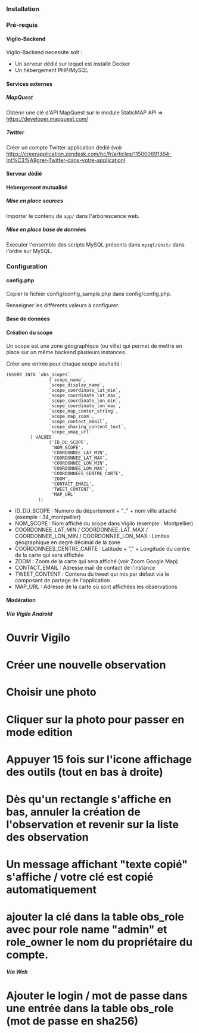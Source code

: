 ### Installation

### Pré-requis 

#### Vigilo-Backend

Vigilo-Backend necessite soit :
* Un serveur dédié sur lequel est installé Docker
* Un hébergement PHP/MySQL

#### Services externes

##### MapQuest

Obtenir une clé d'API MapQuest sur le module StaticMAP API => https://developer.mapquest.com/

##### Twitter

Créer un compte Twitter application dédié (voir https://creerapplication.zendesk.com/hc/fr/articles/115000691364-Int%C3%A9grer-Twitter-dans-votre-application)

#### Serveur dédié

#### Hebergement mutualisé

##### Mise en place sources

Importer le contenu de ```app/``` dans l'arborescence web.

##### Mise en place base de données

Executer l'ensemble des scripts MySQL présents dans ```mysql/init/``` dans l'ordre sur MySQL.

### Configuration

#### config.php

Copier le fichier config/config_sample.php dans config/config.php.

Renseigner les différents valeurs à configurer.
 
#### Base de données

#### Création du scope

Un scope est une zone géographique (ou ville) qui permet de mettre en place sur un même backend plusieurs instances.

Créer une entrée pour chaque scope souhaité :
```
INSERT INTO `obs_scopes` 
                (`scope_name`,
                `scope_display_name`,
                `scope_coordinate_lat_min`, 
                `scope_coordinate_lat_max`, 
                `scope_coordinate_lon_min`, 
                `scope_coordinate_lon_max`, 
                `scope_map_center_string`, 
                `scope_map_zoom`, 
                `scope_contact_email`, 
                `scope_sharing_content_text`, 
                `scope_umap_url`
         ) VALUES
                ('ID_DU_SCOPE',
                 'NOM_SCOPE',
                 'COORDONNEE_LAT_MIN',
                 'COORDONNEE_LAT_MAX', 
                 'COORDONNEE_LON_MIN', 
                 'COORDONNEE_LON_MAX',
                 'COORDONNEES_CENTRE_CARTE',
                 'ZOOM', 
                 'CONTACT_EMAIL', 
                 'TWEET_CONTENT', 
                 'MAP_URL'
            );
```

* ID_DU_SCOPE : Numero du département + "_" + nom ville attaché (exemple : 34_montpellier)
* NOM_SCOPE : Nom affiché du scope dans Vigilo (exemple : Montpellier)
* COORDONNEE_LAT_MIN / COORDONNEE_LAT_MAX / COORDONNEE_LON_MIN / COORDONNEE_LON_MAX : Limites géographique en degré décimal de la zone
* COORDONNEES_CENTRE_CARTE : Latitude + "," + Longitude du centre de la carte qui sera affichée
* ZOOM : Zoom de la carte qui sera affiché (voir Zoom Google Map)
* CONTACT_EMAIL : Adresse mail de contact de l'instance
* TWEET_CONTENT : Contenu du tweet qui mis par défaut via le composant de partage de l'application
* MAP_URL : Adresse de la carte où sont affichées les observations

#### Modération

##### Via Vigilo Android

# Ouvrir Vigilo
# Créer une nouvelle observation
# Choisir une photo
# Cliquer sur la photo pour passer en mode edition
# Appuyer 15 fois sur l'icone affichage des outils (tout en bas à droite)
# Dès qu'un rectangle s'affiche en bas, annuler la création de l'observation et revenir sur la liste des observation
# Un message affichant "texte copié" s'affiche / votre clé est copié automatiquement
# ajouter la clé dans la table obs_role avec pour role name "admin" et role_owner le nom du propriétaire du compte.

##### Via Web

# Ajouter le login / mot de passe dans une entrée dans la table obs_role (mot de passe en sha256)






